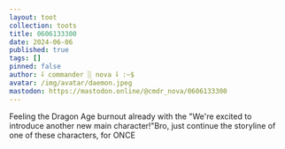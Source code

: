 ```yaml
---
layout: toot
collection: toots
title: 0606133300
date: 2024-06-06
published: true
tags: []
pinned: false
author: ⸸ commander ░ nova ⸸ :~$
avatar: /img/avatar/daemon.jpeg
mastodon: https://mastodon.online/@cmdr_nova/0606133300
---
```


Feeling the Dragon Age burnout already with the "We're excited to introduce another new main character!"Bro, just continue the storyline of one of these characters, for ONCE
